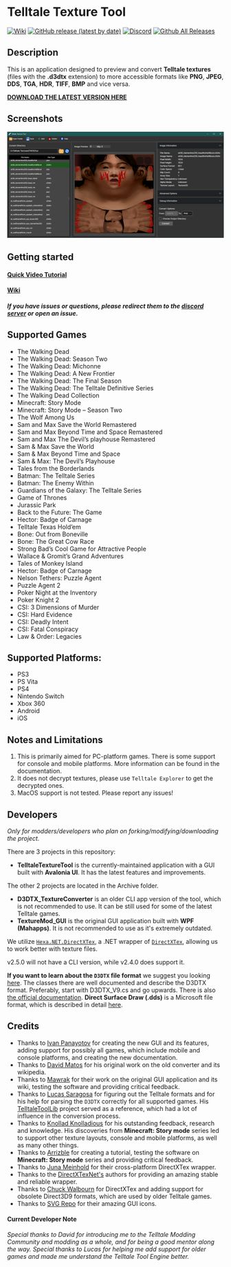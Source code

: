 # Telltale Texture Tool

[![Wiki](https://img.shields.io/badge/Wiki-grey)](https://github.com/Telltale-Modding-Group/Telltale-Texture-Tool/wiki)
[![GitHub release (latest by date)](https://img.shields.io/github/v/release/Telltale-Modding-Group/Telltale-Texture-Tool)](https://github.com/Telltale-Modding-Group/Telltale-Texture-Tool/releases/) [![Discord](https://img.shields.io/badge/Discord-blue?logo=Discord&logoColor=fff)](https://discord.com/invite/HqpnTenqwp)
[![Github All Releases](https://img.shields.io/github/downloads/Telltale-Modding-Group/Telltale-Texture-Tool/total.svg)](https://github.com/Telltale-Modding-Group/Telltale-Texture-Tool/releases)  

## Description
This is an application designed to preview and convert **Telltale textures** (files with the **.d3dtx** extension) to more accessible formats like **PNG**, **JPEG**, **DDS**, **TGA**, **HDR**, **TIFF**, **BMP** and vice versa.

**[DOWNLOAD THE LATEST VERSION HERE](https://github.com/Telltale-Modding-Group/Telltale-Texture-Tool/releases)**

## Screenshots
![Main 1](Docs/tutorial-screenshots/mainThumb.png)

## Getting started

#### [Quick Video Tutorial](https://www.youtube.com/watch?v=pjRhuKe72Qo)

#### [Wiki](https://github.com/Telltale-Modding-Group/Telltale-Texture-Tool/wiki)

##### If you have issues or questions, please redirect them to the [discord server](https://discord.com/invite/HqpnTenqwp) or open an issue.

## Supported Games

- The Walking Dead 
- The Walking Dead: Season Two
- The Walking Dead: Michonne
- The Walking Dead: A New Frontier
- The Walking Dead: The Final Season
- The Walking Dead: The Telltale Definitive Series
- The Walking Dead Collection
- Minecraft: Story Mode
- Minecraft: Story Mode – Season Two
- The Wolf Among Us
- Sam and Max Save the World Remastered
- Sam and Max Beyond Time and Space Remastered
- Sam and Max The Devil’s playhouse Remastered
- Sam & Max Save the World
- Sam & Max Beyond Time and Space
- Sam & Max: The Devil’s Playhouse
- Tales from the Borderlands
- Batman: The Telltale Series
- Batman: The Enemy Within
- Guardians of the Galaxy: The Telltale Series 
- Game of Thrones
- Jurassic Park
- Back to the Future: The Game
- Hector: Badge of Carnage
- Telltale Texas Hold’em
- Bone: Out from Boneville
- Bone: The Great Cow Race
- Strong Bad’s Cool Game for Attractive People
- Wallace & Gromit’s Grand Adventures
- Tales of Monkey Island
- Hector: Badge of Carnage
- Nelson Tethers: Puzzle Agent
- Puzzle Agent 2
- Poker Night at the Inventory
- Poker Knight 2
- CSI: 3 Dimensions of Murder
- CSI: Hard Evidence
- CSI: Deadly Intent
- CSI: Fatal Conspiracy
- Law & Order: Legacies

## Supported Platforms:
- PS3
- PS Vita
- PS4
- Nintendo Switch
- Xbox 360
- Android
- iOS

## Notes and Limitations

1. This is primarily aimed for PC-platform games. There is some support for console and mobile platforms. More information can be found in the documentation.
2. It does not decrypt textures, please use `Telltale Explorer` to get the decrypted ones.
3. MacOS support is not tested. Please report any issues!

## Developers

*Only for modders/developers who plan on forking/modifying/downloading the project.*

There are 3 projects in this repository:
- **TelltaleTextureTool** is the currently-maintained application with a GUI built with **Avalonia UI**. It has the latest features and improvements.

The other 2 projects are located in the Archive folder.
- **D3DTX_TextureConverter** is an older CLI app version of the tool, which is not recommended to use. It can be still used for some of the latest Telltale games.
- **TextureMod_GUI** is the original GUI application built with **WPF (Mahapps)**. It is not recommended to use as it's extremely outdated.

We utilize [`Hexa.NET.DirectXTex`](https://github.com/HexaEngine/Hexa.NET.DirectXTex), a .NET wrapper of [`DirectXTex`](https://github.com/microsoft/DirectXTex), allowing us to work better with texture files.

v2.5.0 will not have a CLI version, while v2.4.0 does support it.

**If you want to learn about the `D3DTX` file format** we suggest you looking [here](https://github.com/iMrShadow/Telltale-Texture-Tool/tree/main/TelltaleTextureTool/TelltaleTextureTool/Telltale/FileTypes/D3DTX/Versions). The classes there are well documented and describe the D3DTX format. Preferably, start with D3DTX_V9.cs and go upwards. There is also [the official documentation](/Docs/home.md).
**Direct Surface Draw (.dds)** is a Microsoft file format, which is described in detail [here](https://learn.microsoft.com/en-us/windows/win32/direct3ddds/dx-graphics-dds).

## Credits
- Thanks to [Ivan Panayotov](https://github.com/iMrShadow) for creating the new GUI and its features, adding support for possibly all games, which include mobile and console platforms, and creating the new documentation.
- Thanks to [David Matos](https://github.com/frostbone25) for his original work on the old converter and its wikipedia. 
- Thanks to [Mawrak](https://github.com/Mawrak) for their work on the original GUI application and its wiki, testing the software and providing critical feedback.
- Thanks to [Lucas Saragosa](https://github.com/LucasSaragosa) for figuring out the Telltale formats and for his help for parsing the `D3DTX` correctly for all supported games. His [TelltaleToolLib](https://github.com/LucasSaragosa/TelltaleToolLib) project served as a reference, which had a lot of influence in the conversion process.
- Thanks to [Knollad Knolladious](https://github.com/LBPHaxMods) for his outstanding feedback, research and knowledge. His discoveries from **Minecraft: Story mode** series led to support other texture layouts, console and mobile platforms, as well as many other things.
- Thanks to [Arrizble](https://www.youtube.com/@arizzble2005) for creating a tutorial, testing the software on **Minecraft: Story mode** series and providing critical feedback.
- Thanks to [Juna Meinhold](https://github.com/JunaMeinhold) for their cross-platform DirectXTex wrapper.
- Thanks to the [DirectXTexNet's](https://github.com/deng0/DirectXTexNet) authors for providing an amazing stable and reliable wrapper.
- Thanks to [Chuck Walbourn](https://github.com/walbourn) for DirectXTex and adding support for obsolete Direct3D9 formats, which are used by older Telltale games.
- Thanks to [SVG Repo](https://www.svgrepo.com/) for their amazing GUI icons.

#### Current Developer Note
*Special thanks to David for introducing me to the Telltale Modding Community and modding as a whole, and for being a good mentor along the way.
Special thanks to Lucas for helping me add support for older games and made me understand the Telltale Tool Engine better.*
